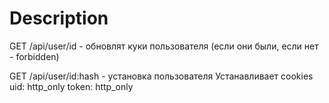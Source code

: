 # Description

GET /api/user/id - обновлят куки пользователя (если они были, если нет - forbidden)

GET /api/user/id:hash - установка пользователя
    Устанавливает cookies
        uid: http_only
        token: http_only
    

